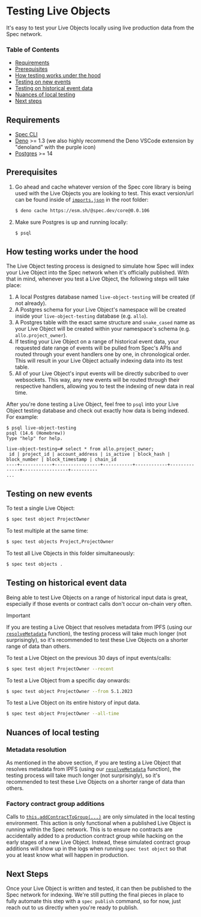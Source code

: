 # Testing Live Objects

It's easy to test your Live Objects locally using live production data from the Spec network.

### Table of Contents

* [Requirements](#requirements)
* [Prerequisites](#prerequisites)
* [How testing works under the hood](#how-testing-works-under-the-hood)
* [Testing on new events](#testing-on-new-events)
* [Testing on historical event data](#testing-on-historical-event-data)
* [Nuances of local testing](#nuances-of-local-testing)
* [Next steps](#next-steps)

## Requirements

* [Spec CLI](./CLI-Setup.md)
* [Deno](https://deno.com/manual@v1.33.1/getting_started/installation) >= 1.3 (we also highly recommend the Deno VSCode extension by "denoland" with the purple icon)
* [Postgres](https://www.moncefbelyamani.com/how-to-install-postgresql-on-a-mac-with-homebrew-and-lunchy/) >= 14

## Prerequisites

1) Go ahead and cache whatever version of the Spec core library is being used with the Live Objects you are looking to test. This exact version/url can be found inside of [`imports.json`](../imports.json) in the root folder:
    ```bash
    $ deno cache https://esm.sh/@spec.dev/core@0.0.106
    ```

2) Make sure Postgres is up and running locally:
    ```bash
    $ psql
    ```

## How testing works under the hood

The Live Object testing process is designed to simulate how Spec will index your Live Object into the Spec network when it's officially published. With that in mind, whenever you test a Live Object, the following steps will take place:

1. A local Postgres database named `live-object-testing` will be created (if not already).
2. A Postgres schema for your Live Object's namespace will be created inside your `live-object-testing` database (e.g. `allo`).
3. A Postgres table with the exact same structure and `snake_cased` name as your Live Object will be created within your namespace's schema (e.g. `allo.project_owner`).
4. If testing your Live Object on a range of historical event data, your requested date range of events will be pulled from Spec's APIs and routed through your event handlers one by one, in chronological order. This will result in your Live Object actually indexing data into its test table.
5. All of your Live Object's input events will be directly subcribed to over websockets. This way, any new events will be routed through their respective handlers, allowing you to test the indexing of new data in real time.

After you're done testing a Live Object, feel free to `psql` into your Live Object testing database and check out exactly how data is being indexed. For example:
```
$ psql live-object-testing
psql (14.6 (Homebrew))
Type "help" for help.

live-object-testing=# select * from allo.project_owner;
 id | project_id | account_address | is_active | block_hash | block_number | block_timestamp | chain_id 
----+------------+-----------------+-----------+------------+--------------+-----------------+----------
...
```

## Testing on new events

To test a single Live Object:

```bash
$ spec test object ProjectOwner
```

To test multiple at the same time:

```bash
$ spec test objects Project,ProjectOwner
```

To test all Live Objects in this folder simultaneously:

```bash
$ spec test objects .
```

## Testing on historical event data

Being able to test Live Objects on a range of historical input data is great, especially if those events or contract calls don't occur on-chain very often.

> [!IMPORTANT]
> If you are testing a Live Object that resolves metadata from IPFS (using our [`resolveMetadata`](./Writing-Live-Objects.md#resolving-metadata) function), the testing process will take much longer (not surprisingly), so it's recommended to test these Live Objects on a shorter range of data than others.

To test a Live Object on the previous 30 days of input events/calls:

```bash
$ spec test object ProjectOwner --recent
```

To test a Live Object from a specific day onwards:

```bash
$ spec test object ProjectOwner --from 5.1.2023
```

To test a Live Object on its entire history of input data.

```bash
$ spec test object ProjectOwner --all-time
```

## Nuances of local testing

### Metadata resolution

As mentioned in the above section, if you are testing a Live Object that resolves metadata from IPFS (using our [`resolveMetadata`](./Writing-Live-Objects.md#resolving-metadata) function), the testing process will take much longer (not surprisingly), so it's recommended to test these Live Objects on a shorter range of data than others.

### Factory contract group additions

Calls to [`this.addContractToGroup(...)`](./Contract-Groups.md#adding-contracts-to-a-group-dynamically-factory-groups) are only simulated in the local testing environment. This action is only functional when a published Live Object is running within the Spec network. This is to ensure no contracts are accidentally added to a production contract group while hacking on the early stages of a new Live Object. Instead, these simulated contract group additions will show up in the logs when running `spec test object` so that you at least know what will happen in production.

## Next Steps

Once your Live Object is written and tested, it can then be published to the Spec network for indexing. We're still putting the final pieces in place to fully automate this step with a `spec publish` command, so for now, just reach out to us directly when you're ready to publish.